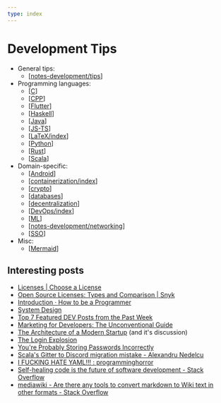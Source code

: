 ```yaml
---
type: index
---
```


# Development Tips

- General tips:
  - [[notes-development/tips]]
- Programming languages:
  - [[C]]
  - [[CPP]]
  - [[Flutter]]
  - [[Haskell]]
  - [[Java]]
  - [[JS-TS]]
  - [[LaTeX/index]]
  - [[Python]]
  - [[Rust]]
  - [[Scala]]
- Domain-specific:
  - [[Android]]
  - [[containerization/index]]
  - [[crypto]]
  - [[databases]]
  - [[decentralization]]
  - [[DevOps/index]]
  - [[ML]]
  - [[notes-development/networking]]
  - [[SSO]]
- Misc:
  - [[Mermaid]]

## Interesting posts

- [Licenses \| Choose a License](https://choosealicense.com/licenses/)
- [Open Source Licenses: Types and Comparison \| Snyk](https://snyk.io/learn/open-source-licenses/)
- [Introduction · How to be a Programmer](https://braydie.gitbooks.io/how-to-be-a-programmer/content/zh/)
- [System Design](https://github.com/karanpratapsingh/system-design)
- [Top 7 Featured DEV Posts from the Past Week](https://dev.to/devteam/top-7-featured-dev-posts-from-the-past-week-33i3)
- [Marketing for Developers: The Unconventional Guide](https://dev.to/inovak/marketing-for-developers-the-unconventional-guide-3a1j)
- [The Architecture of a Modern Startup](https://betterprogramming.pub/architecture-of-modern-startup-abaec235c2eb) (and it's discussion)
- [The Login Explosion](https://blog.codinghorror.com/the-login-explosion/)
- [You're Probably Storing Passwords Incorrectly](https://blog.codinghorror.com/youre-probably-storing-passwords-incorrectly/)
- [Scala's Gitter to Discord migration mistake - Alexandru Nedelcu](https://alexn.org/blog/2022/04/09/scala-gitter-discord-mistake/)
- [I FUCKING HATE YAML!!! : programminghorror](https://www.reddit.com/r/programminghorror/comments/i0cnog/i_fucking_hate_yaml/)
- [Self-healing code is the future of software development - Stack Overflow](https://stackoverflow.blog/2023/12/28/self-healing-code-is-the-future-of-software-development/?cb=1)
- [mediawiki - Are there any tools to convert markdown to Wiki text in other formats - Stack Overflow](https://stackoverflow.com/questions/3554609/are-there-any-tools-to-convert-markdown-to-wiki-text-in-other-formats)

[//begin]: # "Autogenerated link references for markdown compatibility"
[notes-development/tips]: tips.md "General Development Tips"
[C]: C.md "C"
[CPP]: CPP.md "C++"
[Flutter]: Flutter.md "Flutter"
[Haskell]: Haskell.md "Haskell"
[Java]: Java.md "Java"
[JS-TS]: JS-TS.md "JavaScript/TypeScript"
[LaTeX/index]: LaTeX%2Findex.md "$\LaTeX$"
[Python]: Python.md "Python"
[Rust]: Rust.md "Rust"
[Scala]: Scala.md "Scala"
[Android]: Android.md "Android"
[containerization/index]: containerization%2Findex.md "Containerization"
[crypto]: crypto.md "Crypto"
[databases]: databases.md "Databases"
[decentralization]: decentralization.md "Decentralization Related"
[DevOps/index]: DevOps%2Findex.md "DevOps Related"
[ML]: ML.md "Machine Learning"
[notes-development/networking]: networking.md "Networking"
[SSO]: SSO.md "Single Sign-On"
[Mermaid]: Mermaid.md "Mermaid"
[//end]: # "Autogenerated link references"
